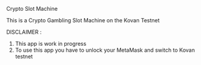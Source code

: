 Crypto Slot Machine 

This is a Crypto Gambling Slot Machine
on the Kovan Testnet

DISCLAIMER :
1. This app is work in progress
2. To use this app you have to unlock your MetaMask and switch to Kovan testnet